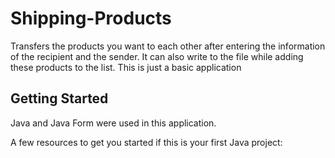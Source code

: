 # Shipping-Products

Transfers the products you want to each other after entering the information of the recipient and the sender. It can also write to the file while adding these products to the list. This is just a basic application

## Getting Started

Java and Java Form were used in this application.

A few resources to get you started if this is your first Java project:
